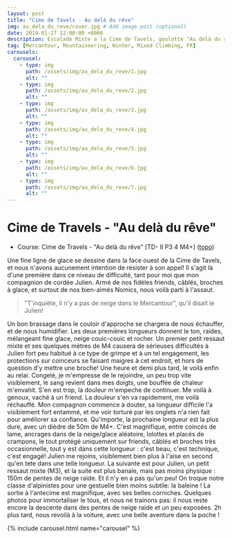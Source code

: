 ```yaml
---
layout: post
title: "Cime de Tavels - Au delà du rêve"
img: au_dela_du_reve/cover.jpg # Add image post (optional)
date: 2019-01-27 12:00:00 +0000
description: Escalade Mixte a la Cime de Tavels, goulotte "Au delà du rêve" # Add post description (optional)
tag: [Mercantour, Mountaineering, Winter, Mixed Climbing, FR]
carousels:
  carousel:
    - type: img 
      path: /assets/img/au_dela_du_reve/1.jpg
      alt: ""
    - type: img 
      path: /assets/img/au_dela_du_reve/2.jpg
      alt: ""
    - type: img 
      path: /assets/img/au_dela_du_reve/3.jpg
      alt: ""
    - type: img 
      path: /assets/img/au_dela_du_reve/4.jpg
      alt: ""
    - type: img 
      path: /assets/img/au_dela_du_reve/5.jpg
      alt: ""
    - type: img 
      path: /assets/img/au_dela_du_reve/6.jpg
      alt: ""
    - type: img 
      path: /assets/img/au_dela_du_reve/7.jpg
      alt: ""
---
```


# Cime de Travels - "Au delà du rêve"

- Course: Cime de Travels - "Au delà du rêve" [TD- II P3 4 M4+] ([topo](https://www.camptocamp.org/routes/156117/fr/cime-de-tavels-au-dela-du-reve)) 


Une fine ligne de glace se dessine dans la face ouest de la Cime de Tavels, et nous n'avons aucunement intention de résister à son appel! Il s'agit là d'une première dans ce niveau de difficulté, tant pour moi que mon compagnion de cordée Julien. Armé de nos fidèles friends, câblés, broches à glace, et surtout de nos bien-aimés Nomics, nous voilà parti à l'assaut.

> "T'inquiète, il n'y a pas de neige dans le Mercantour", qu'il disait le Julien!

Un bon brassage dans le couloir d'approche se chargera de nous échauffer, et de nous humidifier. Les deux premières longueurs donnent le ton, raides, mélangeant fine glace, neige couic-couic et rocher. Un premier petit ressaut mixte et ses quelques mètres de M4 causera de sérieuses difficultés à Julien fort peu habitué à ce type de grimpe et à un tel engagement, les protections sur coinceurs se faisant maigres à cet endroit, et hors de question d'y mettre une broche! Une heure et demi plus tard, le voilà enfin au relai. Congelé, je m'empresse de le rejoindre, un peu trop vite visiblement, le sang revient dans mes doigts, une bouffée de chaleur m'envahit. S'en est trop, la douleur m'empeche de continuer. Me voilà à genoux, vaché à un friend. La douleur s'en va rapidement, me voilà réchauffé. Mon compagnon commence à douter, sa longueur difficile l'a visiblement fort entammé, et me voir torturé par les onglets n'a rien fait pour améliorer sa confiance. Qu'importe, la prochaine longueur est la plus dure, avec un dièdre de 50m de M4+. C'est magnifique, entre coincés de lame, ancrages dans de la neige/glace aléatoire, lolottes et placés de crampons, le tout protégé uniquement sur friends, câblés et broches très occasionnelle, tout y est dans cette longueur : c'est beau, c'est technique, c'est engagé! Julien me rejoins, visiblement bien plus à l'aise en second qu'en tete dans une telle longueur. La suivante est pour Julien, un petit ressaut mixte (M3), et la suite est plus banale, mais pas moins physique : 150m de pentes de neige raide. Et il n'y en a pas qu'un peu! On troque notre classe d'alpinistes pour une gestuelle bien moins subtile: la baleine !
La sortie à l'antecime est magnifique, avec ses belles corniches. Quelques photos pour immortaliser le tous, et nous ne trainons pas: il nous reste encore la descente dans des pentes de neige raide et un peu exposées. 2h plus tard, nous revoilà à la voiture, avec une belle aventure dans la poche !

{% include carousel.html name="carousel" %}
